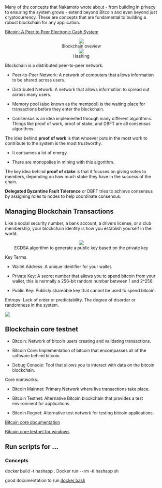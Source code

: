 Many of the concepts that Nakamoto wrote about - from building in privacy to ensuring the system grows - extend beyond Bitcoin and even beyond just cryptocurrency. These are concepts that are fundamental to building a robust blockchain for any application.

<a href = "https://bitcoin.org/bitcoin.pdf">Bitcoin: A Peer to Peer Electronic Cash System</a>

<center>
<img src='../Images/B_Framework.PNG'/>
<figcaption>Blockchain oveview</figcaption></center>

<center>
<img src='../Images/Hashing.PNG'/>
<figcaption>Hashing</figcaption></center>


Blockchain is a distributed peer-to-peer network.

* Peer-to-Peer Network: A network of computers that allows information to be shared across users.

* Distributed Network: A network that allows information to spread out across many users.

* Memory pool (also known as the mempool) is the waiting place for transactions before they enter the blockchain.

* Consensus is an idea implemented through many different algorithms. Things like proof of work, proof of stake, and DBFT are all consensus algorithms.


The idea behind <strong>proof of work</strong> is that whoever puts in the most work to contribute to the system is the most trustworthy.

* It consumes a lot of energy.

* There are monopolies in mining with this algorithm.

The key idea behind <strong>proof of stake</strong> is that it focuses on giving votes to members, depending on how much stake they have in the success of the chain.

<strong>Delegated Byzantine Fault Tolerance</strong> or DBFT tries to achieve consensus by assigning roles to nodes to help coordinate consensus.


## Managing Blockchain Transactions 

Like a social security number, a bank account, a drivers license, or a club membership, your blockchain identity is how you establish yourself in the world.

<center>
<img src='../Images/key.PNG'/>
<figcaption>ECDSA algorithm to generate a public key based on the private key</figcaption>
</center>


Key Terms.

* Wallet Address: A unique identifier for your wallet.

* Private Key: A secret number that allows you to spend bitcoin from your wallet, this is normally a 256-bit random number between 1 and 2^256.

* Public Key: Publicly shareable key that cannot be used to spend bitcoin.

Entropy: Lack of order or predictability. The degree of disorder or randomness in the system.

<img src='../Images/keys.PNG'/>


## Blockchain core testnet

* Bitcoin: Network of bitcoin users creating and validating transactions.

* Bitcoin Core: Implementation of bitcoin that encompasses all of the software behind bitcoin.

* Debug Console: Tool that allows you to interact with data on the bitcoin blockchain.

Core nnetworks.

* Bitcoin Mainnet: Primary Network where live transactions take place.

* Bitcoin Testnet: Alternative Bitcoin blockchain that provides a test environment for applications.

* Bitcoin Regnet: Alternative test network for testing bitcoin applications.

<a href = "https://bitcoin.org/en/bitcoin-core/features/requirements">Bitcoin core documentation</a>

<a href = "https://www.youtube.com/watch?v=CxDSrYuzmyQ">Bitcoin core testnet for windows</a>

## Run scripts for ...

### Concepts

docker build -t hashapp .
Docker run --rm -ti hashapp sh


good documentation to run <a href = "https://stackoverflow.com/questions/48001082/oci-runtime-exec-failed-exec-failed-executable-file-not-found-in-path">docker bash</a>
